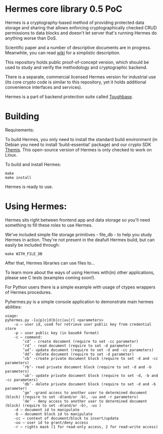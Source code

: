 # Hermes core library 0.5 PoC

Hermes is a cryptography-based method of providing protected data storage and sharing that allows enforcing cryptographically checked CRUD permissions to data blocks and doesn't let server that's running Hermes do anything worse than DoS. 

Scientific paper and a number of descriptive documents are in progress. Meanwhile, you can read [wiki](https://github.com/cossacklabs/hermes-core/wiki) for a simplistic description.

This repository holds public proof-of-concept version, which should be used to study and verify the methodology and cryptographic backend. 

There is a separate, commercial licensed Hermes version for industrial use (its core crypto code is similar to this repository, yet it holds additional convenience interfaces and services). 

Hermes is a part of backend protection suite called [Toughbase](https://www.cossacklabs.com/toughbase/).

# Building

Requirements:

To build Hermes, you only need to install the standard build environment (in Debian you need to install ‘build-essential’ package) and our crypto SDK [Themis](https://www.github.com/cossacklabs/themis/). This open-source version of Hermes is only checked to work on Linux. 

To build and install Hermes:

```
make
make install
```

Hermes is ready to use.

# Using Hermes:

Hermes sits right between frontend app and data storage so you'll need something to fill these roles to use Hermes.

We've included simple file storage primitives - file_db - to help you study Hermes in action. They're not present in the deafult Hermes build, but can easily be included through: 

```
make WITH_FILE_DB
```

After that, Hermes libraries can use files to...

To learn more about the ways of using Hermes with(in) other applications, please see C tests (examples coming soon!). 

For Python users there is a simple example with usage of ctypes wrappers of Hermes procedures. 

Pyhermes.py is a simple console application to demonstrate main hermes abilities:

```
usage: 
pyhermes.py -[u|p|c|d|b|cc|uu|r] <parameters>
	-u – user id, used for retrieve user public key from credential store
	-p – user public key (in base64 format)
	-c – command:
		‘cd’ - create document (require to set -cc parameter)
		‘rd’ - read document (require to set -d parameter)
		‘ud’- update document (require to set -d and -cc parameters)
		‘dd’- delete document (require to set -d parameter)
		‘cb’ -create private document block (require to set -d and -cc parameters)
		‘rb’- read private document block (require to set -d and -b parameters)
		‘ub’- update private document block (require to set -d, -b and -cc parameters)
		‘db’- delete private document block (require to set -d and -b parameter)
		‘ge’ -grand access to another user to determined document (block) (require to set -d(and/or -b), -uu and -r parameters)
		‘de’ - deny access to another user to determined document (block) (require to set -d(and/or -b), -uu )
	-d – document id to manipulate
	-b – document block id to manipulate
	-cc – context of document/block to insert/update
	-uu – user id to grant/deny access
	-r – rights mask (1 for read-only access, 2 for read-write access)
```
